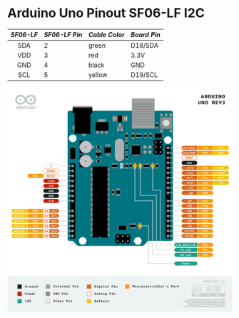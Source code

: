 # Arduino Uno Pinout SF06-LF I2C

| *SF06-LF* | *SF06-LF Pin* | *Cable Color* | *Board Pin* |
| :---: | --- | --- | --- |
| SDA | 2 | green | D18/SDA |
| VDD | 3 | red | 3.3V |
| GND | 4 | black | GND |
| SCL | 5 | yellow | D19/SCL |


<img src="Arduino-Uno-Rev3-pinout.png" width="700px">

